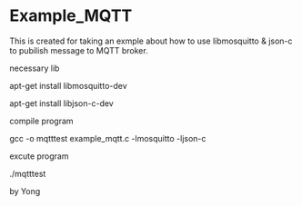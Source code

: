 # Example_MQTT
This is created for taking an exmple about how to use libmosquitto & json-c to pubilish message to MQTT broker.


necessary lib

apt-get install libmosquitto-dev

apt-get install libjson-c-dev

compile program

gcc -o mqtttest example_mqtt.c -lmosquitto -ljson-c

excute program

./mqtttest

by Yong
